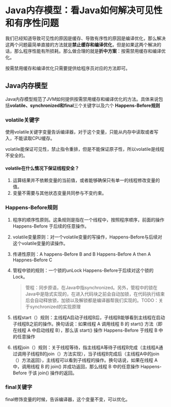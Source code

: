 # Java内存模型：看Java如何解决可见性和有序性问题

我们已经知道导致可见性的原因是缓存、导致有序性的原因是编译优化，那么解决这两个问题最简单直接的方法就是**禁止缓存和编译优化**，但是如果这两个解决的话，那么程序性能有所损耗。那么做合理的就是**折中方案**：按需禁用缓存和编译优化。

按需禁用缓存和编译优化只需要提供给程序员对应的方法即可。

## Java内存模型

Java内存模型规范了JVM如何提供按需禁用缓存和编译优化的方法。具体来说包括**volatile、synchronized和final**三个关键字以及六个 **Happens-Before规则**

### volatile关键字

使用volatile关键字变量告诉编译器，对于这个变量，只能从内存中读取或者写入，不能读取CPU缓存。

volatile能保证可见性，禁止指令重排，但是不能保证原子性，所以volatile是线程不安全的。

#### volatile在什么情况下保证线程安全？

1. 运算结果并不依赖变量的当前值，或者能够确保只有单一的线程修改变量的值。
2. 变量不需要与其他状态变量共同参与不变约束。

### Happens-Before规则

1. 程序的顺序性原则。这条规则是指在一个线程中，按照程序顺序，前面的操作 Happens-Before 于后续的任意操作。

2. volatile变量原则：对一个volatile变量的写操作，Happens-Before与后续对这个volatile变量的读操作。

3. 传递性原则：A happens-Before B and B Happens-Before A then A Happnes-Before C

4. 管程中锁的规则：一个锁的unLock Happens-Before于后续对这个锁的Lock。

   > 管程：同步原语，在Java中指synchronized。另外，管程中的锁在Java中是隐式实现的，在进入代码块之前会自动加锁，在代码执行结束后会自动释放锁，加锁以及解锁都是编译器帮我们实现的。TODO：关于synchronized的实现原理

5. 线程start（）规则：主线程A启动子线程B后，子线程B能够看到主线程在启动子线程B之前的操作。换句话说：如果线程 A 调用线程 B 的 start() 方法（即在线程 A 中启动线程 B），那么该 start() 操作 Happens-Before 于线程 B 中的任意操作

6. 线程join（）规则：关于线程等待，指主线程A等待子线程B完成（主线程A通过调用子线程B的join（）方法实现），当子线程B完成后（主线程A中的join（）方法返回），主线程可以看到子线程的操作。换句话说，如果在线程 A 中，调用线程 B 的 join() 并成功返回，那么线程 B 中的任意操作 Happens-Before 于该 join() 操作的返回。

### final关键字

final修饰变量的时候，告诉编译器，这个变量不变，可以优化。



